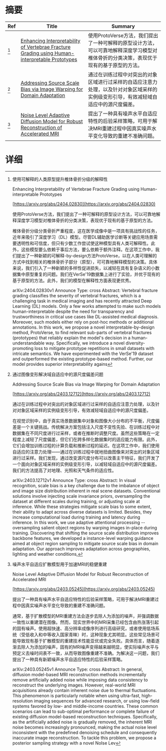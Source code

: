 # 摘要

| Ref | Title | Summary |
| --- | --- | --- |
| [^1] | [Enhancing Interpretability of Vertebrae Fracture Grading using Human-interpretable Prototypes](https://arxiv.org/abs/2404.02830) | 使用ProtoVerse方法，我们提出了一种可解释的原型设计方法，可以可靠地解释深度学习模型对椎体骨折的分类决策，表现优于现有的基于原型的方法。 |
| [^2] | [Addressing Source Scale Bias via Image Warping for Domain Adaptation](https://arxiv.org/abs/2403.12712) | 通过在训练过程中对突出的对象区域进行过采样的自适应注意力处理，以及针对对象区域采样的实例级变形引导，有效减轻域自适应中的源尺度偏差。 |
| [^3] | [Noise Level Adaptive Diffusion Model for Robust Reconstruction of Accelerated MRI](https://arxiv.org/abs/2403.05245) | 提出了一种具有噪声水平自适应特性的后验采样策略，可用于解决MRI重建过程中因真实噪声水平变化导致的重建不准确问题。 |

# 详细

[^1]: 使用可解释的人类原型提升椎体骨折分级的解释性

    Enhancing Interpretability of Vertebrae Fracture Grading using Human-interpretable Prototypes

    [https://arxiv.org/abs/2404.02830](https://arxiv.org/abs/2404.02830)

    使用ProtoVerse方法，我们提出了一种可解释的原型设计方法，可以可靠地解释深度学习模型对椎体骨折的分类决策，表现优于现有的基于原型的方法。

    

    椎体骨折分级分类骨折严重程度，这在医学成像中是一项具有挑战性的任务，近年来吸引了深度学习（DL）模型。尽管DL辅助医学诊断等关键应用场景需要透明性和可信度，但只有少数工作尝试使这种模型具有人类可解释性。此外，这些模型要么依赖于事后方法，要么依赖于额外注释。在这项工作中，我们提出了一种新颖的可解释-by-design方法ProtoVerse，以在人类可理解的方式中找到相关的椎体骨折子部分（原型），可可靠地解释模型的决策。具体来说，我们引入了一种新颖的多样性促进损失，以减轻在具有复杂语义的小数据集中原型重复的问题。我们在VerSe'19数据集上进行了实验，并优于现有的基于原型的方法。此外，我们的模型在解释性方面表现更优秀。

    arXiv:2404.02830v1 Announce Type: cross  Abstract: Vertebral fracture grading classifies the severity of vertebral fractures, which is a challenging task in medical imaging and has recently attracted Deep Learning (DL) models. Only a few works attempted to make such models human-interpretable despite the need for transparency and trustworthiness in critical use cases like DL-assisted medical diagnosis. Moreover, such models either rely on post-hoc methods or additional annotations. In this work, we propose a novel interpretable-by-design method, ProtoVerse, to find relevant sub-parts of vertebral fractures (prototypes) that reliably explain the model's decision in a human-understandable way. Specifically, we introduce a novel diversity-promoting loss to mitigate prototype repetitions in small datasets with intricate semantics. We have experimented with the VerSe'19 dataset and outperformed the existing prototype-based method. Further, our model provides superior interpretability agains
    
[^2]: 通过图像变形解决域自适应中的源尺度偏差问题

    Addressing Source Scale Bias via Image Warping for Domain Adaptation

    [https://arxiv.org/abs/2403.12712](https://arxiv.org/abs/2403.12712)

    通过在训练过程中对突出的对象区域进行过采样的自适应注意力处理，以及针对对象区域采样的实例级变形引导，有效减轻域自适应中的源尺度偏差。

    

    在视觉识别中，由于真实场景数据集中对象和图像大小分布的不平衡，尺度偏差是一个关键挑战。传统解决方案包括注入尺度不变性先验、在训练过程中对数据集在不同尺度进行过采样，或者在推断时调整尺度。虽然这些策略在一定程度上减轻了尺度偏差，但它们在跨多样化数据集时的适应能力有限。此外，它们会增加训练过程的计算负载和推断过程的延迟。在这项工作中，我们使用自适应的注意力处理——通过在训练过程中就地扭曲图像来对突出的对象区域进行过采样。我们发现，通过改变源尺度分布可以改善主干特征，我们开发了一个面向对象区域采样的实例级变形引导，以减轻域自适应中的源尺度偏差。我们的方法提高了对地理、光照和天气条件的适应性。

    arXiv:2403.12712v1 Announce Type: cross  Abstract: In visual recognition, scale bias is a key challenge due to the imbalance of object and image size distribution inherent in real scene datasets. Conventional solutions involve injecting scale invariance priors, oversampling the dataset at different scales during training, or adjusting scale at inference. While these strategies mitigate scale bias to some extent, their ability to adapt across diverse datasets is limited. Besides, they increase computational load during training and latency during inference. In this work, we use adaptive attentional processing -- oversampling salient object regions by warping images in-place during training. Discovering that shifting the source scale distribution improves backbone features, we developed a instance-level warping guidance aimed at object region sampling to mitigate source scale bias in domain adaptation. Our approach improves adaptation across geographies, lighting and weather conditions, 
    
[^3]: 噪声水平自适应扩散模型用于加速MRI的稳健重建

    Noise Level Adaptive Diffusion Model for Robust Reconstruction of Accelerated MRI

    [https://arxiv.org/abs/2403.05245](https://arxiv.org/abs/2403.05245)

    提出了一种具有噪声水平自适应特性的后验采样策略，可用于解决MRI重建过程中因真实噪声水平变化导致的重建不准确问题。

    

    通常，基于扩散模型的MRI重建方法会逐步去除人为添加的噪声，并强调数据一致性以重建潜在图像。然而，现实世界中的MRI采集已经包含由热涨落引起的固有噪声。使用超快速、高分辨率成像序列进行高级研究，或者使用低场系统（受低收入和中等收入国家青睐）时，这种现象尤其明显。这些常见场景可能导致现有基于扩散模型的重建技术性能亚优或完全失败。具体而言，随着逐渐去除人为添加的噪声，固有的MRI噪声变得越来越明显，使实际噪声水平与预定义去噪时间表不一致，从而导致图像重建不准确。为解决这一问题，我们提出了一种具有新颖噪声水平自适应特性的后验采样策略。

    arXiv:2403.05245v1 Announce Type: cross  Abstract: In general, diffusion model-based MRI reconstruction methods incrementally remove artificially added noise while imposing data consistency to reconstruct the underlying images. However, real-world MRI acquisitions already contain inherent noise due to thermal fluctuations. This phenomenon is particularly notable when using ultra-fast, high-resolution imaging sequences for advanced research, or using low-field systems favored by low- and middle-income countries. These common scenarios can lead to sub-optimal performance or complete failure of existing diffusion model-based reconstruction techniques. Specifically, as the artificially added noise is gradually removed, the inherent MRI noise becomes increasingly pronounced, making the actual noise level inconsistent with the predefined denoising schedule and consequently inaccurate image reconstruction. To tackle this problem, we propose a posterior sampling strategy with a novel NoIse Lev
    

